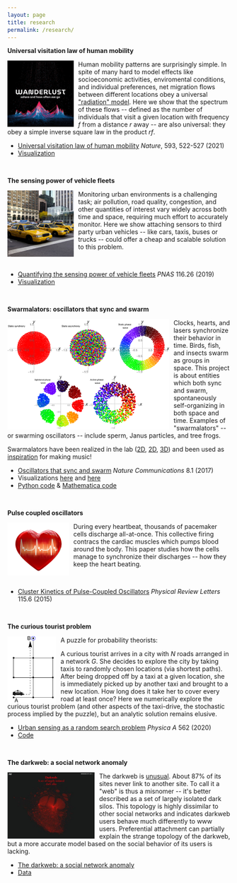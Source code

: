 ```yaml
---
layout: page
title: research
permalink: /research/
---
```



**Universal visitation law of human mobility**

<img src="/wanderlust.png"
alt="Markdown Monster icon"
style="float: left; margin-right: 10px;"
height="150"
align = "left"/>

Human mobility patterns are surprisingly simple. In spite of many hard to model effects like socioeconomic activities, enviromental conditions, and individual preferences, net migration flows between different locations obey a universal ["radiation" model](https://en.wikipedia.org/wiki/Radiation_law_for_human_mobility#:~:text=type%20of%20network.-,The%20radiation%20model,of%20people%20between%20different%20locations.). Here we show that the spectrum of these flows -- defined as the number of individuals that visit a given location with frequency *f* from a distance *r* away -- are also universal: they obey a simple inverse square law in the product *rf*. 
 
* [Universal visitation law of human mobility](https://www.nature.com/articles/s41586-021-03480-9) *Nature*, 593, 522-527 (2021)
* [Visualization](https://senseable.mit.edu/wanderlust/)

&nbsp;
&nbsp;
&nbsp;
&nbsp;
&nbsp;
&nbsp;
&nbsp;
&nbsp;
&nbsp;
&nbsp;

**The sensing power of vehicle fleets**

<img src="/taxi.jpg"
alt="Markdown Monster icon"
style="float: left; margin-right: 10px;"
height="150"
align = "left"/>

Monitoring urban environments is a challenging task; air pollution, road quality, congestion, and other quantities of interest vary widely across both time and space, requiring much effort to accurately monitor. Here we show attaching sensors to third party urban vehicles -- like cars, taxis, buses or trucks -- could offer a cheap and scalable solution to this problem.

&nbsp;
&nbsp;
&nbsp;
&nbsp;
&nbsp;
&nbsp;

* [Quantifying the sensing power of vehicle fleets](https://www.pnas.org/content/pnas/early/2019/06/10/1821667116.full.pdf) *PNAS* 116.26 (2019)
* [Visualization](http://senseable.mit.edu/urban-sensing/)

&nbsp;
&nbsp;
&nbsp;
&nbsp;
&nbsp;
&nbsp;
&nbsp;
&nbsp;
&nbsp;
&nbsp;



**Swarmalators: oscillators that sync and swarm**

<img src="/swarmalator_states.png"
alt="Markdown Monster icon"
style="float: left; margin-right: 10px;"
height="250"
align = "left"/>

Clocks, hearts, and lasers synchronize their behavior in time. Birds, fish, and insects swarm as groups in space. This project is about entities which both sync and swarm, spontaneously self-organizing in both space and time. Examples of "swarmalators" -- or swarming oscillators -- include sperm, Janus particles, and tree frogs. 

Swarmalators have been realized in the lab ([2D](https://www.youtube.com/watch?v=LUp_5bMMqXE), [2D](https://www.youtube.com/watch?v=ic4zEgVMSsA), [3D](https://www.youtube.com/watch?v=Db6aiSa4soU&feature=youtu.be)) and been used as [inspiration](https://www.youtube.com/watch?v=lq0JKNig37s) for making music!


* [Oscillators that sync and swarm](https://www.nature.com/articles/s41467-017-01190-3) *Nature Communications* 8.1 (2017)
* Visualizations [here](http://usediscretion.blogspot.com/2017/01/the-swarmalator.html) and [here](https://www.complexity-explorables.org/explorables/swarmalators/)
* [Python code](https://github.com/Khev/swarmalators) & [Mathematica code](https://notebookarchive.org/swarmalators--2019-05-cgd0h02/)

&nbsp;
&nbsp;
&nbsp;
&nbsp;


**Pulse coupled oscillators**

<img src="/heartbeat.png"
alt="Markdown Monster icon"
style="float: left; margin-right: 10px;"
height="120"
align = "left"/>

During every heartbeat, thousands of pacemaker cells discharge all-at-once. This collective firing contracs the cardiac muscles which pumps blood around the body. This paper studies how the cells manage to synchronize their discharges -- how they keep the heart beating.


&nbsp;
&nbsp;
&nbsp;
&nbsp;

* [Cluster Kinetics of Pulse-Coupled Oscillators](https://journals.aps.org/prl/abstract/10.1103/PhysRevLett.115.064101) *Physical Review Letters* 115.6 (2015)


&nbsp;
&nbsp;
&nbsp;
&nbsp;
&nbsp;
&nbsp;
&nbsp;
&nbsp;
&nbsp;
&nbsp;
&nbsp;
&nbsp;
&nbsp;



**The curious tourist problem**

<img src="/taxi-drive-cropped.png"
alt="Markdown Monster icon"
style="float: left; margin-right: 10px;"
height="150"
align = "left"/>

A puzzle for probability theorists: 

A curious tourist arrives in a city with *N* roads arranged in a network *G*. She decides to explore the city by taking taxis to randomly chosen locations (via  shortest paths). After being dropped off by a taxi at a given location, she is immediately picked up by another taxi and brought to a new location. How long does it take her to cover every road at least once? Here we  numerically explore the curious tourist problem (and other aspects of the taxi-drive, the stochastic process implied by the puzzle), but an analytic solution remains elusive.


* [Urban sensing as a random search problem](https://www.pnas.org/content/pnas/early/2019/06/10/1821667116.full.pdf) *Physica A* 562  (2020)
* [Code](https://github.com/Khev/the_taxi_drive)


&nbsp;
&nbsp;
&nbsp;
&nbsp;
&nbsp;
&nbsp;
&nbsp;
&nbsp;
&nbsp;
&nbsp;


**The darkweb: a social network anomaly**

<img src="/darkweb.png"
alt="Markdown Monster icon"
style="float: left; margin-right: 10px;"
height="150"
align = "left"/>

The darkweb is [unusual](https://arxiv.org/abs/2005.14023). About 87% of its sites never link to another site. To call it a "web" is thus a misnomer -- it's better described as a set of largely isolated dark silos. This topology is highly dissimilar to other social networks and indicates darkweb users behave much differently to www users. Preferential attachment can partially explain the strange topology of the darkweb, but a more accurate model based on the social behavior of its users is lacking. 


* [The darkweb: a social network anomaly](https://arxiv.org/abs/2005.14023)
* [Data](https://github.com/Khev/darkweb)

&nbsp;
&nbsp;
&nbsp;
&nbsp;
&nbsp;
&nbsp;
&nbsp;
&nbsp;
&nbsp;
&nbsp;
&nbsp;
&nbsp;
&nbsp;



